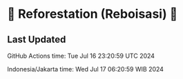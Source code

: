 
# 🌳 Reforestation (Reboisasi) 🌲

## Last Updated

GitHub Actions time: Tue Jul 16 23:20:59 UTC 2024

Indonesia/Jakarta time: Wed Jul 17 06:20:59 WIB 2024
